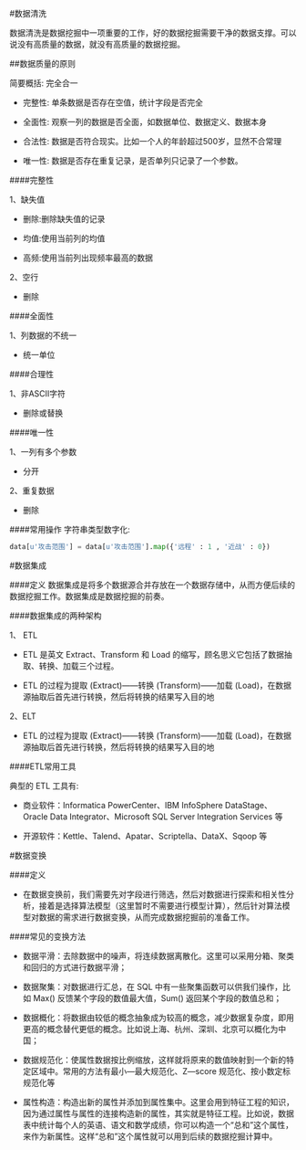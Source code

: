 #数据清洗

数据清洗是数据挖掘中一项重要的工作，好的数据挖掘需要干净的数据支撑。可以说没有高质量的数据，就没有高质量的数据挖掘。

##数据质量的原则

简要概括: 完全合一

- 完整性: 单条数据是否存在空值，统计字段是否完全

- 全面性: 观察一列的数据是否全面，如数据单位、数据定义、数据本身

- 合法性: 数据是否符合现实。比如一个人的年龄超过500岁，显然不合常理

- 唯一性: 数据是否存在重复记录，是否单列只记录了一个参数。


####完整性

1、缺失值

- 删除:删除缺失值的记录

- 均值:使用当前列的均值

- 高频:使用当前列出现频率最高的数据

2、空行

- 删除


####全面性

1、列数据的不统一

- 统一单位


####合理性

1、非ASCII字符

- 删除或替换

####唯一性

1、一列有多个参数

- 分开

2、重复数据

- 删除

####常用操作
字符串类型数字化:
```python
data[u'攻击范围'] = data[u'攻击范围'].map({'远程' : 1 , '近战' : 0})
```

#数据集成

####定义
数据集成是将多个数据源合并存放在一个数据存储中，从而方便后续的数据挖掘工作。数据集成是数据挖掘的前奏。

####数据集成的两种架构

1、 ETL
- ETL 是英文 Extract、Transform 和 Load 的缩写，顾名思义它包括了数据抽取、转换、加载三个过程。

- ETL 的过程为提取 (Extract)——转换 (Transform)——加载 (Load)，在数据源抽取后首先进行转换，然后将转换的结果写入目的地

2、ELT

- ETL 的过程为提取 (Extract)——转换 (Transform)——加载 (Load)，在数据源抽取后首先进行转换，然后将转换的结果写入目的地


####ETL常用工具

典型的 ETL 工具有:
- 商业软件：Informatica PowerCenter、IBM InfoSphere DataStage、Oracle Data Integrator、Microsoft SQL Server Integration Services 等

- 开源软件：Kettle、Talend、Apatar、Scriptella、DataX、Sqoop 等





#数据变换

####定义
- 在数据变换前，我们需要先对字段进行筛选，然后对数据进行探索和相关性分析，接着是选择算法模型（这里暂时不需要进行模型计算），然后针对算法模型对数据的需求进行数据变换，从而完成数据挖掘前的准备工作。

####常见的变换方法

- 数据平滑：去除数据中的噪声，将连续数据离散化。这里可以采用分箱、聚类和回归的方式进行数据平滑；

- 数据聚集：对数据进行汇总，在 SQL 中有一些聚集函数可以供我们操作，比如 Max() 反馈某个字段的数值最大值，Sum() 返回某个字段的数值总和；

- 数据概化：将数据由较低的概念抽象成为较高的概念，减少数据复杂度，即用更高的概念替代更低的概念。比如说上海、杭州、深圳、北京可以概化为中国；

- 数据规范化：使属性数据按比例缩放，这样就将原来的数值映射到一个新的特定区域中。常用的方法有最小—最大规范化、Z—score 规范化、按小数定标规范化等

- 属性构造：构造出新的属性并添加到属性集中。这里会用到特征工程的知识，因为通过属性与属性的连接构造新的属性，其实就是特征工程。比如说，数据表中统计每个人的英语、语文和数学成绩，你可以构造一个“总和”这个属性，来作为新属性。这样“总和”这个属性就可以用到后续的数据挖掘计算中。
